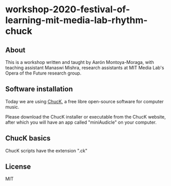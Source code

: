 # workshop-2020-festival-of-learning-mit-media-lab-rhythm-chuck

## About

This is a workshop written and taught by Aarón Montoya-Moraga, with teaching assistant Manaswi Mishra, research assistants at MIT Media Lab's Opera of the Future research group.

## Software installation

Today we are using [ChucK](https://chuck.cs.princeton.edu/), a free libre open-source software for computer music.

Please download the ChucK installer or executable from the ChucK website, after which you will have an app called "miniAudicle" on your computer.

## ChucK basics

ChucK scripts have the extension ".ck"



## License

MIT
